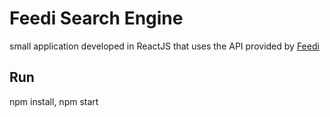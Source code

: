 # Feedi Search Engine

small application developed in ReactJS that uses the API provided by [Feedi](https://github.com/davidesantangelo/feedi)

## Run

npm install, npm start
